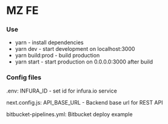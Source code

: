 # MZ FE #

### Use ###

* yarn - install dependencies
* yarn dev - start development on localhost:3000
* yarn build:prod - build production
* yarn start - start production on 0.0.0.0:3000 after build

### Config files ###

.env: INFURA_ID - set id for infura.io service

next.config.js: API_BASE_URL - Backend base url for REST API

bitbucket-pipelines.yml: Bitbucket deploy example
